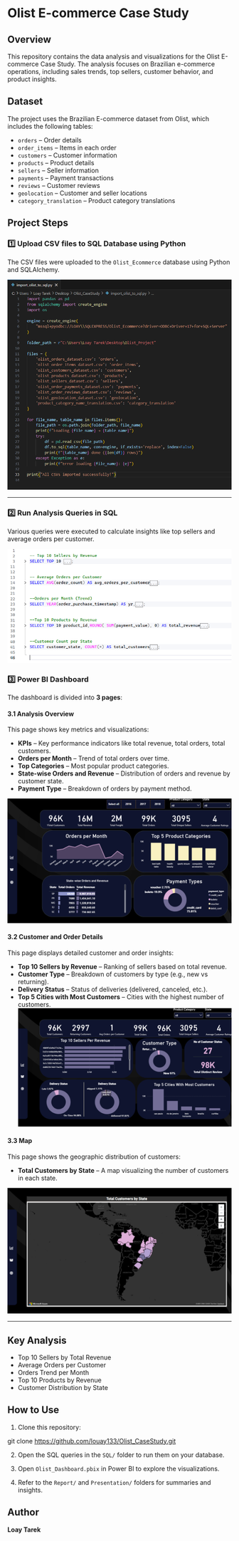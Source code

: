 # Olist E-commerce Case Study

## Overview
This repository contains the data analysis and visualizations for the Olist E-commerce Case Study. The analysis focuses on Brazilian e-commerce operations, including sales trends, top sellers, customer behavior, and product insights.

## Dataset
The project uses the Brazilian E-commerce dataset from Olist, which includes the following tables:

- `orders` – Order details
- `order_items` – Items in each order
- `customers` – Customer information
- `products` – Product details
- `sellers` – Seller information
- `payments` – Payment transactions
- `reviews` – Customer reviews
- `geolocation` – Customer and seller locations
- `category_translation` – Product category translations

## Project Steps

### 1️⃣ Upload CSV files to SQL Database using Python

The CSV files were uploaded to the `Olist_Ecommerce` database using Python and SQLAlchemy.

![Upload CSV](Images/python.png)

---

### 2️⃣ Run Analysis Queries in SQL

Various queries were executed to calculate insights like top sellers and average orders per customer.

![SQL Tables](Images/SQL.png)

### 3️⃣ Power BI Dashboard

The dashboard is divided into **3 pages**:

#### 3.1 Analysis Overview
This page shows key metrics and visualizations:

- **KPIs** – Key performance indicators like total revenue, total orders, total customers.  
- **Orders per Month** – Trend of total orders over time.  
- **Top Categories** – Most popular product categories.  
- **State-wise Orders and Revenue** – Distribution of orders and revenue by customer state.  
- **Payment Type** – Breakdown of orders by payment method.

![Analysis Overview](Images/Sales_Overview.png)

#### 3.2 Customer and Order Details
This page displays detailed customer and order insights:

- **Top 10 Sellers by Revenue** – Ranking of sellers based on total revenue.  
- **Customer Type** – Breakdown of customers by type (e.g., new vs returning).  
- **Delivery Status** – Status of deliveries (delivered, canceled, etc.).  
- **Top 5 Cities with Most Customers** – Cities with the highest number of customers.
![Customer and Order Details](Images/Customers_and_Orders_Details.png)

#### 3.3 Map
This page shows the geographic distribution of customers:

- **Total Customers by State** – A map visualizing the number of customers in each state.


![Map](Images/ap.png)

---


## Key Analysis

- Top 10 Sellers by Total Revenue
- Average Orders per Customer
- Orders Trend per Month
- Top 10 Products by Revenue
- Customer Distribution by State

## How to Use

1. Clone this repository:

git clone https://github.com/louay133/Olist_CaseStudy.git

2. Open the SQL queries in the `SQL/` folder to run them on your database.

3. Open `Olist_Dashboard.pbix` in Power BI to explore the visualizations.

4. Refer to the `Report/` and `Presentation/` folders for summaries and insights.

## Author
**Loay Tarek**

